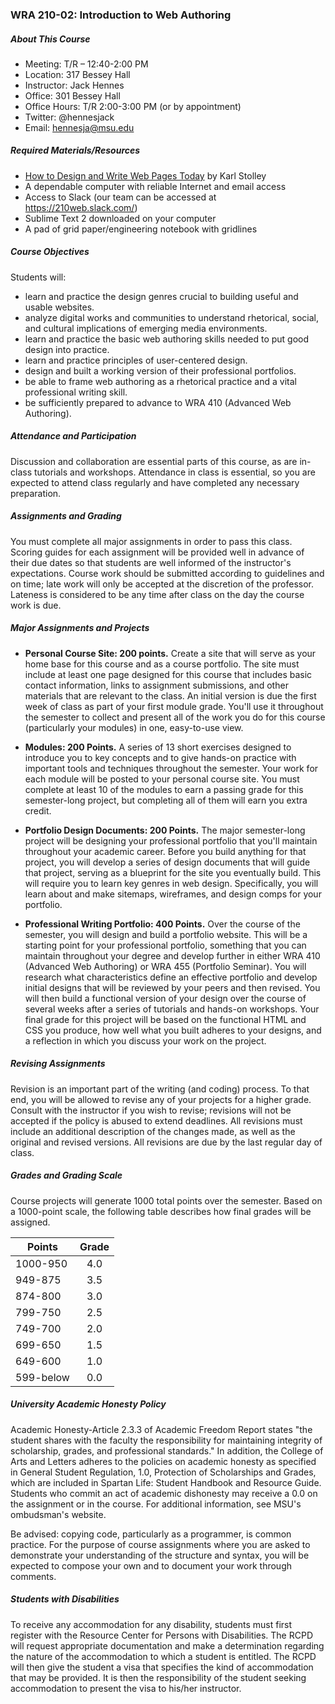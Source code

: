 ### WRA 210-02: Introduction to Web Authoring 


##### About This Course
* Meeting: T/R – 12:40-2:00 PM
* Location: 317 Bessey Hall
* Instructor: Jack Hennes
* Office: 301 Bessey Hall
* Office Hours: T/R 2:00-3:00 PM (or by appointment)
* Twitter: @hennesjack
* Email: hennesja@msu.edu

##### Required Materials/Resources
* [How to Design and Write Web Pages Today](http://www.amazon.com/Design-Write-Pages-Today-Writing/dp/0313380384) by Karl Stolley
* A dependable computer with reliable Internet and email access
* Access to Slack (our team can be accessed at https://210web.slack.com/)
* Sublime Text 2 downloaded on your computer
* A pad of grid paper/engineering notebook with gridlines 


##### Course Objectives 

Students will:
* learn and practice the design genres crucial to building useful and usable websites.
* analyze digital works and communities to understand rhetorical, social, and cultural implications of emerging media environments.
* learn and practice the basic web authoring skills needed to put good design into practice.
* learn and practice principles of user-centered design.
* design and built a working version of their professional portfolios.
* be able to frame web authoring as a rhetorical practice and a vital professional writing skill.
* be sufficiently prepared to advance to WRA 410 (Advanced Web Authoring).

##### Attendance and Participation
Discussion and collaboration are essential parts of this course, as are in-class tutorials and workshops. Attendance in class is essential, so you are expected to attend class regularly and have completed any necessary preparation.


##### Assignments and Grading
You must complete all major assignments in order to pass this class. Scoring guides for each assignment will be provided well in advance of their due dates so that students are well informed of the instructor's expectations. Course work should be submitted according to guidelines and on time; late work will only be accepted at the discretion of the professor. Lateness is considered to be any time after class on the day the course work is due.

##### Major Assignments and Projects

* **Personal Course Site: 200 points.** Create a site that will serve as your home base for this course and as a course portfolio. The site must include at least one page designed for this course that includes basic contact information, links to assignment submissions, and other materials that are relevant to the class. An initial version is due the first week of class as part of your first module grade. You'll use it throughout the semester to collect and present all of the work you do for this course (particularly your modules) in one, easy-to-use view.

* **Modules: 200 Points.** A series of 13 short exercises designed to introduce you to key concepts and to give hands-on practice with important tools and techniques throughout the semester. Your work for each module will be posted to your personal course site. You must complete at least 10 of the modules to earn a passing grade for this semester-long project, but completing all of them will earn you extra credit.

* **Portfolio Design Documents: 200 Points.** The major semester-long project will be designing your professional portfolio that you'll maintain throughout your academic career. Before you build anything for that project, you will develop a series of design documents that will guide that project, serving as a blueprint for the site you eventually build. This will require you to learn key genres in web design. Specifically, you will learn about and make sitemaps, wireframes, and design comps for your portfolio.

* **Professional Writing Portfolio: 400 Points.** Over the course of the semester, you will design and build a portfolio website. This will be a starting point for your professional portfolio, something that you can maintain throughout your degree and develop further in either WRA 410 (Advanced Web Authoring) or WRA 455 (Portfolio Seminar). You will research what characteristics define an effective portfolio and develop initial designs that will be reviewed by your peers and then revised. You will then build a functional version of your design over the course of several weeks after a series of tutorials and hands-on workshops. Your final grade for this project will be based on the functional HTML and CSS you produce, how well what you built adheres to your designs, and a reflection in which you discuss your work on the project.

##### Revising Assignments
Revision is an important part of the writing (and coding) process. To that end, you will be allowed to revise any of your projects for a higher grade. Consult with the instructor if you wish to revise; revisions will not be accepted if the policy is abused to extend deadlines. All revisions must include an additional description of the changes made, as well as the original and revised versions.
All revisions are due by the last regular day of class.

##### Grades and Grading Scale
Course projects will generate 1000 total points over the semester. Based on a 1000-point scale, the following table describes how final grades will be assigned.

| Points | Grade |
|-----|:------:|
| 1000-950 | 4.0 |
| 949-875  | 3.5 |
| 874-800  | 3.0 |
| 799-750  | 2.5 |
| 749-700  | 2.0 |
| 699-650  | 1.5 |
| 649-600  | 1.0 |
| 599-below  | 0.0 |


##### University Academic Honesty Policy
Academic Honesty-Article 2.3.3 of Academic Freedom Report states "the student shares with the faculty the responsibility for maintaining integrity of scholarship, grades, and professional standards." In addition, the College of Arts and Letters adheres to the policies on academic honesty as specified in General Student Regulation, 1.0, Protection of Scholarships and Grades, which are included in Spartan Life: Student Handbook and Resource Guide. Students who commit an act of academic dishonesty may receive a 0.0 on the assignment or in the course. For additional information, see MSU's ombudsman's website.

Be advised: copying code, particularly as a programmer, is common practice. For the purpose of course assignments where you are asked to demonstrate your understanding of the structure and syntax, you will be expected to compose your own and to document your work through comments.


##### Students with Disabilities
To receive any accommodation for any disability, students must first register with the Resource Center for Persons with Disabilities. The RCPD will request appropriate documentation and make a determination regarding the nature of the accommodation to which a student is entitled. The RCPD will then give the student a visa that specifies the kind of accommodation that may be provided. It is then the responsibility of the student seeking accommodation to present the visa to his/her instructor.



